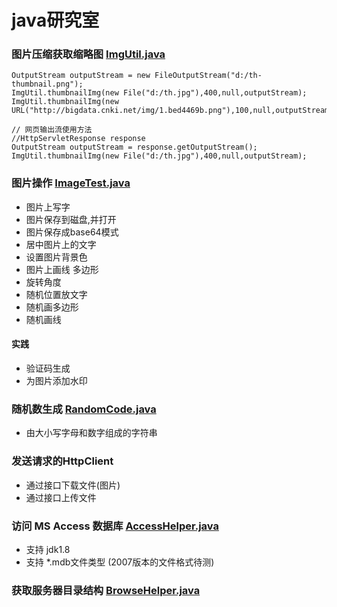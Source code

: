 # java研究室

### 图片压缩获取缩略图 [ImgUtil.java](https://github.com/shenqiangbin/javademo/blob/master/src/main/java/MyImage/ImgUtil.java)

```
OutputStream outputStream = new FileOutputStream("d:/th-thumbnail.png");
ImgUtil.thumbnailImg(new File("d:/th.jpg"),400,null,outputStream);
ImgUtil.thumbnailImg(new URL("http://bigdata.cnki.net/img/1.bed4469b.png"),100,null,outputStream);

// 网页输出流使用方法
//HttpServletResponse response
OutputStream outputStream = response.getOutputStream();
ImgUtil.thumbnailImg(new File("d:/th.jpg"),400,null,outputStream);
```

### 图片操作 [ImageTest.java](https://github.com/shenqiangbin/javademo/blob/master/src/main/java/MyImage/ImageTest.java)
* 图片上写字
* 图片保存到磁盘,并打开
* 图片保存成base64模式
* 居中图片上的文字
* 设置图片背景色  
* 图片上画线 多边形
* 旋转角度
* 随机位置放文字
* 随机画多边形
* 随机画线

#### 实践
* 验证码生成
* 为图片添加水印

### 随机数生成 [RandomCode.java](https://github.com/shenqiangbin/javademo/blob/master/src/main/java/MyImage/RandomCode.java)
* 由大小写字母和数字组成的字符串
### 发送请求的HttpClient
* 通过接口下载文件(图片)
* 通过接口上传文件
### 访问 MS Access 数据库 [AccessHelper.java](https://github.com/shenqiangbin/javademo/blob/master/src/main/java/dbmgr/microsoftAccess/AccessHelper.java)
* 支持 jdk1.8
* 支持 *.mdb文件类型 (2007版本的文件格式待测)
### 获取服务器目录结构 [BrowseHelper.java](https://github.com/shenqiangbin/javademo/blob/master/src/main/java/fileDemo/BrowseHelper.java)

